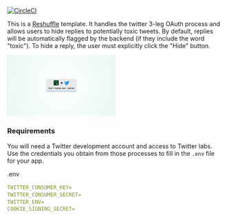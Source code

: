 [![CircleCI](https://circleci.com/gh/reshufflehq/blank.svg?style=svg)](https://circleci.com/gh/reshufflehq/blank)

This is a [Reshuffle](https://reshuffle.com/) template. It handles the twitter 3-leg OAuth process and allows users to hide replies
to potentially toxic tweets. By default, replies will be automatically flagged by the backend (if they include the word
"toxic"). To hide a reply, the user must explicitly click the
"Hide" button.

<img src="./app-screen.png" width="50%" height="50%">


### Requirements

You will need a Twitter development account and access to
Twitter labs. Use the credentials you obtain from those processes
to fill in the `.env` file for your app.

.env

```yml
TWITTER_CONSUMER_KEY=
TWITTER_CONSUMER_SECRET=
TWITTER_ENV=
COOKIE_SIGNING_SECRET=
```
